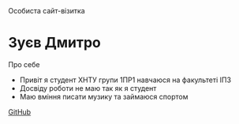 <!DOCTYPE html>
<html lang="en">
<head>
  <meta charset="UTF-8">
  Особиста сайт-візитка
</head>
<body>
  <h1>Зуєв Дмитро</h1>
  <p>Про себе</p>
  <ul>
    <li>Привіт я студент ХНТУ групи 1ПР1 навчаюся на факультеті ІПЗ</li>
    <li>Досвіду роботи не маю так як я студент</li>
    <li>Маю вміння писати музику та займаюся спортом</li>
  </ul>
  <a href="https://github.com/[ваше ім'я]">GitHub</a>
</body>
</html>
